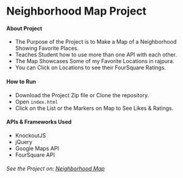 # Neighborhood Map Project

#### About Project
* The Purpose of the Project is to Make a Map of a Neighborhood Showing Favorite Places.
* Teaches Student how to use more than one API with each other.
* The Map Showcases Some of my Favorite Locations in rajpura.
* You can Click on Locations to see their FourSquare Ratings.



#### How to Run
* Download the Project Zip file or Clone the repository.
* Open `index.html`
* Click on the List or the Markers on Map to See Likes & Ratings.

#### APIs & Frameworks Used
* KnockoutJS
* jQuery
* Google Maps API
* FourSquare API

###### See the Project on: [Neighborhood Map](https://github.com/CHIRAGCHOPRA/RAJPURA-MAP)
